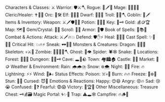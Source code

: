 Characters & Classes:
⚔️ Warrior: 🛡️⚔️🪓
Rogue: 🏹🗡️💨
Mage: 🔮🧙‍♂️🔥
Cleric/Healer: ✝️💊🧪
Orc: 👹🛠️
Elf: 🧝‍♀️🏹
Dwarf: 🧙‍♂️🔨
Troll: 🧟‍♂️🪓
Goblin: 👺🗡️
Items & Inventory:
Weapon: ⚔️🗡️🛡️🏹🔨
Potion: 🧪💉🍷
Key: 🔑🗝️
Gold: 💰🪙🏆
Map: 🗺️📜
Gem/Crystal: 💎🔮
Scroll: 📜📝
Armor: 🦺🛡️
Book of Spells: 📖📚🔮
Combat & Actions:
Attack: ⚔️🗡️🔥💥
Defend: 🛡️✋⚡
Heal: 💉💊🧪
Cast Spell: ✨🔮🧙‍♀️
Critical Hit: 💥🔥⚡
Sneak: 🕶️👣💨
Monsters & Creatures:
Dragon: 🐉🔥🐲
Skeleton: 💀⚔️🦴
Zombie: 🧟‍♂️🧟‍♀️🪓
Ghost: 👻👁️
Spider: 🕷️🕸️
Snake: 🐍
Locations:
Forest: 🌳🌲🌿
Dungeon: 🏰🏯🗝️
Cave: 🕳️🗿🪨
Town: 🏘️🏙️🏠
Castle: 🏰👑
Market: 🛒🪙
Weather & Environment:
Rain: 🌧️🌧️⛈️
Snow: ❄️🌨️
Night: 🌙🌌
Fire: 🔥
Lightning: ⚡⚡
Wind: 💨🌬️
Status Effects:
Poison: ☠️💀🧪
Burn: 🔥🔥
Freeze: 🧊❄️🥶
Stun: 💫😵
Cursed: 😈👹
Emotions & Reactions:
Happy: 😊😄
Angry: 😡🔥
Sad: 😢😭
Confused: 🤔❓
Fearful: 😨😱
Victory: 🎉🏆💪
Other Miscellaneous:
Treasure Chest: 🗝️💰🗃️
Magic Portal: 🌀✨🌌
Trap: ⚠️🕳️🕸️
Campfire: 🔥🪵🌙
